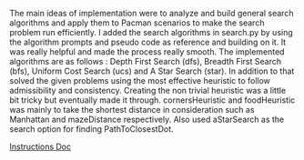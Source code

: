 The main ideas of implementation were to analyze and build general search algorithms and apply them to Pacman scenarios to make the search problem run efficiently. I added the search algorithms in search.py by using the algorithm prompts and pseudo code as reference and building on it. It was really helpful and made the process really smooth. The implemented algorithms are as follows : Depth First Search (dfs), Breadth First Search (bfs), Uniform Cost Search (ucs) and A Star Search (star). In addition to that solved the given problems using the most effective heuristic to follow admissibility and consistency. Creating the non trivial heuristic was a little bit tricky but eventually made it through. cornersHeuristic and foodHeuristic was mainly to take the shortest distance in consideration such as Manhattan and mazeDistance respectively. Also used aStarSearch as the search option for finding PathToClosestDot. 

[Instructions Doc](/1.%20Search%20Algorithms/search_algorithms_documentation.pdf)
